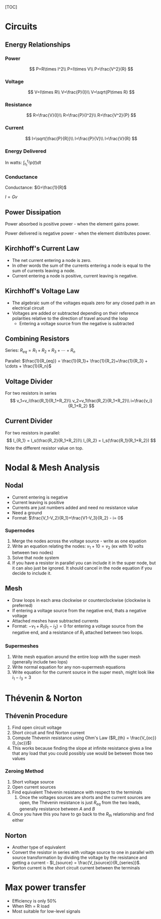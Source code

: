 [TOC]

# Circuits

## Energy Relationships

### Power

$$
P=R\times I^2\\
P=I\times V\\
P=\frac{V^2}{R}	
$$

### Voltage

$$
V=I\times R\\
V=\frac{P}{I}\\
V=\sqrt{P\times R}
$$

### Resistance

$$
R=\frac{V}{I}\\
R=\frac{P}{I^2}\\
R=\frac{V^2}{P}
$$

### Current

$$
I=\sqrt{\frac{P}{R}}\\
I=\frac{P}{V}\\
I=\frac{V}{R}
$$



### Energy Delivered

In watts: $\int_{t_1}^{t_2} p(t)dt$

### Conductance

Conductance: $G=\frac{1}{R}$

$I=Gv$

## Power Dissipation

Power absorbed is positive power - when the element gains power.

Power delivered is negative power - when the element distributes power.

## Kirchhoff's Current Law

- The net current entering a node is zero.
- In other words the sum of the currents entering a node is equal to the sum of currents leaving a node. 
- Current entering a node is positive, current leaving is negative.

## Kirchhoff's Voltage Law

- The algebraic sum of the voltages equals zero for any closed path in an electrical circuit
- Voltages are added or subtracted depending on their reference polarities relative to the direction of travel around the loop
  - Entering a voltage source from the negative is subtracted

## Combining Resistors

Series: $R_{eq} = R_1+R_2+R_3+\cdots+R_n$

Parallel: $\frac{1}{R_{eq}} = \frac{1}{R_1}+ \frac{1}{R_2}+\frac{1}{R_3} + \cdots + \frac{1}{R_n}$

## Voltage Divider

For two resistors in series
$$
v_1=v_i\frac{R_1}{R_1+R_2}\\
v_2=v_1\frac{R_2}{R_1+R_2}\\
i=\frac{v_i}{R_1+R_2}
$$

## Current Divider

For two resistors in parallel:
$$
I_{R_1} = I_s(\frac{R_2}{R_1+R_2})\\
I_{R_2} = I_s(\frac{R_1}{R_1+R_2})
$$
Note the different resistor value on top.

# Nodal & Mesh Analysis

## Nodal

- Current entering is negative
- Current leaving is positive
- Currents are just numbers added and need no resistance value
- Need a ground
- Format: $\frac{V_1-V_2}{R_1}+\frac{V1-V_3}{R_2} - i= 0$

### Supernodes

1. Merge the nodes across the voltage source - write as one equation
2. Write an equation relating the nodes: $v_1+10=v_2$ (ex with 10 volts between two nodes)
3. Solve that node system
4. If you have a resistor in parallel you can include it in the super node, but it can also just be ignored. It should cancel in the node equation if you decide to include it.

## Mesh

- Draw loops in each area clockwise or counterclockwise (clockwise is preferred)
- If entering a voltage source from the negative end, thats a negative voltage
- Attached meshes have subtracted currents
- Format: $-v_1+R_1(i_1-i_2) = 0$ for entering a voltage source from the negative end, and a resistance of $R_1$ attached between two loops.

### Supermeshes

1. Write mesh equation around the entire loop with the super mesh (generally include two lops)
2. Write normal equation for any non-supermesh equations
3. Write equation for the current source in the super mesh, might look like $i_1-i_3=3$

# Thévenin & Norton

## Thévenin Procedure

1. Find open circuit voltage
2. Short circuit and find Norton current
3. Compute Thévenin resistance using Ohm's Law ($R_{th} = \frac{V_{oc}}{I_{sc}}$)
4. This works because finding the slope at infinite resistance gives a line that any load that you could possibly use would be between those two values

### Zeroing Method

1. Short voltage source
2. Open current sources
3. Find equivalent Thévenin resistance with respect to the terminals
   1. Once the voltages sources are shorts and the current sources are open, the Thévenin resistance is just $R_{eq}$ from the two leads, generally resistance between *A* and *B*
4. Once you have this you have to go back to the $R_{th}$ relationship and find either 

## Norton

- Another type of equivalent
- Convert the resistor in series with voltage source to one in parallel with source transformation by dividing the voltage by the resistance and getting a current - $I_{source} = \frac{V_{source}}{R_{series}}$.
- Norton current is the short circuit current between the terminals

# Max power transfer

- Efficiency is only 50%
- When Rth = R load
- Most suitable for low-level signals